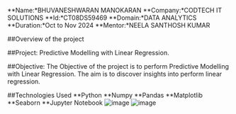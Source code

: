 **Name:*BHUVANESHWARAN MANOKARAN
**Company:*CODTECH IT SOLUTIONS
**Id:*CT08DS59469
**Domain:*DATA ANALYTICS
**Duration:*Oct to Nov 2024
**Mentor:*NEELA SANTHOSH KUMAR

##Overview of the project

##Project: Predictive Modelling with Linear Regression.

##Objective:
The Objective of the project is to perform Predictive Modelling with Linear Regression. The aim is to discover insights into perform linear regression.

##Technologies Used
**Python
**Numpy
**Pandas
**Matplotlib
**Seaborn
**Jupyter Notebook
![image](https://github.com/user-attachments/assets/25e2ce9c-6416-402e-a524-567d83ac09a9)
![image](https://github.com/user-attachments/assets/2189ee04-89c9-48f0-acd9-9b6f37cd3a52)
